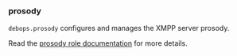 ### prosody

`debops.prosody` configures and manages the XMPP server prosody.

Read the [prosody role documentation](https://docs.debops.org/en/master/ansible/roles/prosody/) for more details.
